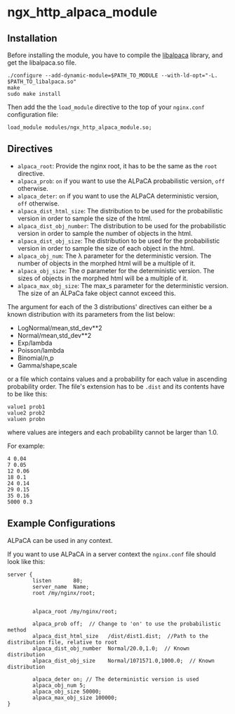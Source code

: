 # ngx_http_alpaca_module

## Installation

Before installing the module, you have to compile the [libalpaca](https://github.com/chatziko/libalpaca) library,
and get the libalpaca.so file.

```
./configure --add-dynamic-module=$PATH_TO_MODULE --with-ld-opt="-L. $PATH_TO_libalpaca.so"
make
sudo make install
```
Then add the the `load_module` directive to the top of your `nginx.conf` configuration file:

`load_module modules/ngx_http_alpaca_module.so;`

## Directives

- `alpaca_root`: Provide the nginx root, it has to be the same as the `root` directive.
- `alpaca_prob`: `on` if you want to use the ALPaCA probabilistic version, `off` otherwise.
- `alpaca_deter`: `on` if you want to use the ALPaCA deterministic version, `off` otherwise.
- `alpaca_dist_html_size`: The distribution to be used for the probabilistic version in order to sample the size of
the html.
- `alpaca_dist_obj_number`: The distribution to be used for the probabilistic version in order to sample the number 
of objects in the html.
- `alpaca_dist_obj_size`: The distribution to be used for the probabilistic version in order to sample the size of each
object in the html.
- `alpaca_obj_num`: The λ parameter for the deterministic version. The number of objects in the morphed html will be 
a multiple of it.
- `alpaca_obj_size`: The σ parameter for the deterministic version. The sizes of objects in the morphed html will be 
a multiple of it.
- `alpaca_max_obj_size`: The max_s parameter for the deterministic version. The size of an ALPaCa fake object cannot
exceed this.

The argument for each of the 3 distributions' directives can either be a known distribution with its parameters from the list below:
- LogNormal/mean,std_dev**2
- Normal/mean,std_dev**2
- Exp/lambda
- Poisson/lambda
- Binomial/n,p
- Gamma/shape,scale

or a file which contains values and a probability for each value in ascending probability order. The file's extension has to 
be `.dist` and its contents have to be like this:
```
value1 prob1
value2 prob2
valuen probn
```
where values are integers and each probability cannot be larger than 1.0.

For example:
```
4 0.04
7 0.05
12 0.06
18 0.1
24 0.14
29 0.15
35 0.16
5000 0.3
```

## Example Configurations

ALPaCA can be used in any context.

If you want to use ALPaCA in a server context the `nginx.conf` file should look like this:
```
server {
        listen       80;
        server_name  Name;
        root /my/nginx/root;
         
     
        alpaca_root /my/nginx/root;
        
        alpaca_prob off;  // Change to 'on' to use the probabilistic method
        alpaca_dist_html_size   /dist/dist1.dist;  //Path to the distribution file, relative to root        
        alpaca_dist_obj_number  Normal/20.0,1.0;  // Known distribution
        alpaca_dist_obj_size    Normal/1071571.0,1000.0;  // Known distribution
        
        alpaca_deter on; // The deterministic version is used
        alpaca_obj_num 5;
        alpaca_obj_size 50000;
        alpaca_max_obj_size 100000;
}
```



